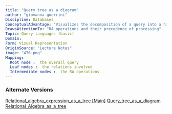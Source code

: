 ```yaml
---
title: "Query tree as a diagram"
author: "giovanna-guerrini"
Discipline: Databases
ConceptualAdvantage: "Visualizes the decomposition of a query into a hierarchy of multiple RA operations"
DrawsAttentionTo: "RA operations and their precedence of processing"
Topic: Query languages (basic)
Domain: 
Form: Visual Representation
OriginSource: "Lecture Notes"
image: "476.png"
Mapping:
  Root node :  the overall query
  Leaf nodes :  the relations involved
  Intermediate nodes :  the RA operations
---
```

### Alternate Versions
<a href="/nms/Relational_algebra_expression_as_a_tree.html">Relational_algebra_expression_as_a_tree [Main]</a>
<a href="/nms/Query_tree_as_a_diagram.html">Query_tree_as_a_diagram</a>
<a href="/nms/Relational_Algebra_as_a_tree.html">Relational_Algebra_as_a_tree</a>
